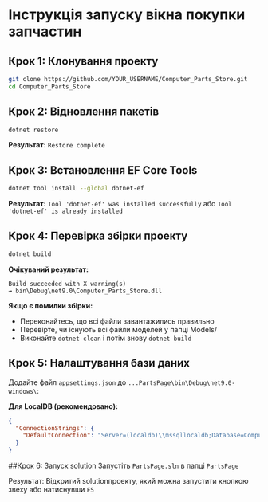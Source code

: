 # Інструкція запуску вікна покупки запчастин

## Крок 1: Клонування проекту
```bash
git clone https://github.com/YOUR_USERNAME/Computer_Parts_Store.git
cd Computer_Parts_Store
```

## Крок 2: Відновлення пакетів
```bash
dotnet restore
```
**Результат:** `Restore complete`

## Крок 3: Встановлення EF Core Tools
```bash
dotnet tool install --global dotnet-ef
```
**Результат:** `Tool 'dotnet-ef' was installed successfully` або `Tool 'dotnet-ef' is already installed`

## Крок 4: Перевірка збірки проекту
```bash
dotnet build
```
**Очікуваний результат:**
```
Build succeeded with X warning(s)
→ bin\Debug\net9.0\Computer_Parts_Store.dll
```

**Якщо є помилки збірки:**
- Переконайтесь, що всі файли завантажились правильно
- Перевірте, чи існують всі файли моделей у папці Models/
- Виконайте `dotnet clean` і потім знову `dotnet build`

## Крок 5: Налаштування бази даних
Додайте файл `appsettings.json` до `...PartsPage\bin\Debug\net9.0-windows\`:

**Для LocalDB (рекомендовано):**
```json
{
  "ConnectionStrings": {
    "DefaultConnection": "Server=(localdb)\\mssqllocaldb;Database=Computer_Parts_Store_DB;Trusted_Connection=true;MultipleActiveResultSets=true"
  }
}
```

##Крок 6: Запуск solution
Запустіть `PartsPage.sln` в папці `PartsPage`

Результат: Відкритий solutionпроекту, який можна запустити кнопкою звеху або натиснувши `F5`
